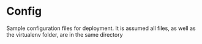 # Config

Sample configuration files for deployment. It is assumed all files, as well as
the virtualenv folder, are in the same directory
